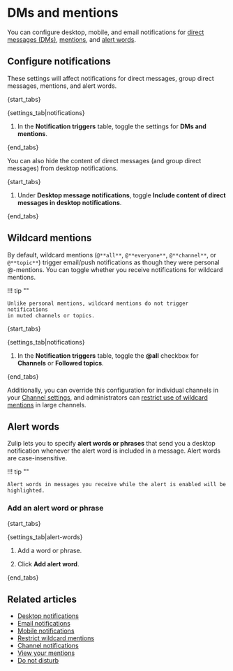 # DMs and mentions

You can configure desktop, mobile, and email notifications for
[direct messages (DMs)](/help/direct-messages),
[mentions](/help/mention-a-user-or-group), and [alert
words](#alert-words).

## Configure notifications

These settings will affect notifications for direct messages, group
direct messages, mentions, and alert words.

{start_tabs}

{settings_tab|notifications}

1. In the **Notification triggers** table, toggle the settings for **DMs and mentions**.

{end_tabs}

You can also hide the content of direct messages (and group direct
messages) from desktop notifications.

{start_tabs}

1. Under **Desktop message notifications**, toggle
**Include content of direct messages in desktop notifications**.

{end_tabs}

## Wildcard mentions

By default, wildcard mentions (`@**all**`, `@**everyone**`, `@**channel**`,
or `@**topic**`) trigger email/push notifications as though they were
personal @-mentions. You can toggle whether you receive notifications
for wildcard mentions.

!!! tip ""

    Unlike personal mentions, wildcard mentions do not trigger notifications
    in muted channels or topics.

{start_tabs}

{settings_tab|notifications}

1.  In the **Notification triggers** table, toggle the **@all** checkbox for
    **Channels** or **Followed topics**.

{end_tabs}

Additionally, you can override this configuration for individual
channels in your [Channel settings](/help/channel-notifications), and
administrators can [restrict use of wildcard
mentions](/help/restrict-wildcard-mentions) in large channels.

## Alert words

Zulip lets you to specify **alert words or phrases** that send you a desktop
notification whenever the alert word is included in a message. Alert words are
case-insensitive.

!!! tip ""

    Alert words in messages you receive while the alert is enabled will be highlighted.

### Add an alert word or phrase

{start_tabs}

{settings_tab|alert-words}

1. Add a word or phrase.

1. Click **Add alert word**.

{end_tabs}

## Related articles

* [Desktop notifications](/help/desktop-notifications)
* [Email notifications](/help/email-notifications)
* [Mobile notifications](/help/mobile-notifications)
* [Restrict wildcard mentions](/help/restrict-wildcard-mentions)
* [Channel notifications](/help/channel-notifications)
* [View your mentions](/help/view-your-mentions)
* [Do not disturb](/help/do-not-disturb)
